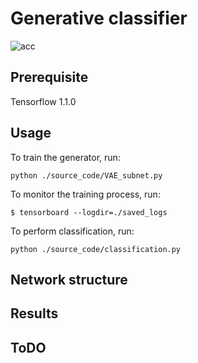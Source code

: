 # Generative classifier
![acc](../master/assests/net_struct.png)

## Prerequisite
Tensorflow 1.1.0

## Usage

To train the generator, run:

`python ./source_code/VAE_subnet.py` 


To monitor the training process, run:

```
$ tensorboard --logdir=./saved_logs
```

To perform classification, run:

`python ./source_code/classification.py` 


## Network structure


## Results


## ToDO
